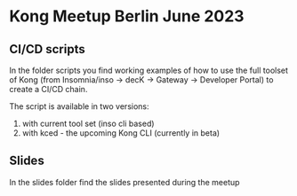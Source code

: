 # Kong Meetup Berlin June 2023

## CI/CD scripts

In the folder scripts you find working examples of how to use the full toolset of Kong (from Insomnia/inso -> decK -> Gateway -> Developer Portal) to create a CI/CD chain.

The script is available in two versions:

1. with current tool set (inso cli based)
2. with kced - the upcoming Kong CLI (currently in beta)

## Slides

In the slides folder find the slides presented during the meetup